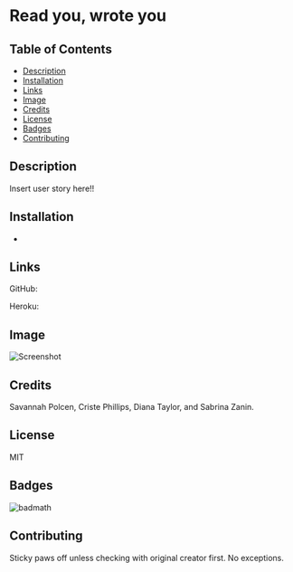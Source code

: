 # Read you, wrote you

## Table of Contents 

* [Description](#description)
* [Installation](#installation)
* [Links](#links)
* [Image](#image)
* [Credits](#credits)
* [License](#license)
* [Badges](#badges)
* [Contributing](#contributing)

## Description 
Insert user story here!!


## Installation
* 


## Links
GitHub:

Heroku:


## Image
![Screenshot](/src/assets/images/screenshot.png)



## Credits
Savannah Polcen, Criste Phillips, Diana Taylor, and Sabrina Zanin.

## License
MIT

## Badges

![badmath](https://img.shields.io/github/languages/top/nielsenjared/badmath)

## Contributing
Sticky paws off unless checking with original creator first.  No exceptions.

